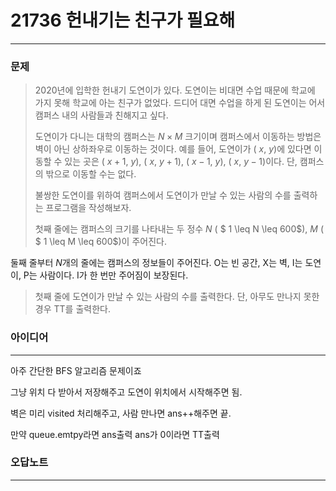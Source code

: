 # 21736 헌내기는 친구가 필요해
------------
### 문제

>2020년에 입학한 헌내기 도연이가 있다. 도연이는 비대면 수업 때문에 학교에 가지 못해 학교에 아는 친구가 없었다. 드디어 대면 수업을 하게 된 도연이는 어서 캠퍼스 내의 사람들과 친해지고 싶다. 
>
>도연이가 다니는 대학의 캠퍼스는 
$N \times M$ 크기이며 캠퍼스에서 이동하는 방법은 벽이 아닌 상하좌우로 이동하는 것이다. 예를 들어, 도연이가 (
$x$, 
$y$)에 있다면 이동할 수 있는 곳은 (
$x+1$, 
$y$), (
$x$, 
$y+1$), (
$x-1$, 
$y$), (
$x$, 
$y-1$)이다. 단, 캠퍼스의 밖으로 이동할 수는 없다.
>
>불쌍한 도연이를 위하여 캠퍼스에서 도연이가 만날 수 있는 사람의 수를 출력하는 프로그램을 작성해보자.
>
>첫째 줄에는 캠퍼스의 크기를 나타내는 두 정수 
$N$ (
$ 1 \leq N \leq 600$), 
$M$ (
$ 1 \leq M \leq 600$)이 주어진다.

둘째 줄부터 
$N$개의 줄에는 캠퍼스의 정보들이 주어진다. O는 빈 공간, X는 벽, I는 도연이, P는 사람이다. I가 한 번만 주어짐이 보장된다.
>
>첫째 줄에 도연이가 만날 수 있는 사람의 수를 출력한다. 단, 아무도 만나지 못한 경우 TT를 출력한다.

### 아이디어 
----------
아주 간단한 BFS 알고리즘 문제이죠

그냥 위치 다 받아서 저장해주고
도연이 위치에서 시작해주면 됨.

벽은 미리 visited 처리해주고,
사람 만나면 ans++해주면 끝.

만약 queue.emtpy라면 ans출력
ans가 0이라면 TT출력

### 오답노트
----------
